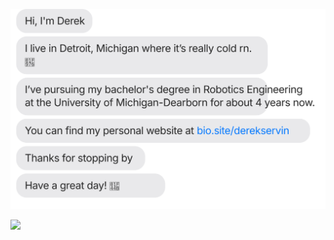 
[![](https://raw.githubusercontent.com/cyanavocado/cyanavocado/main/chat.svg?token=GHSAT0AAAAAACMV5GB4HBFS5KKVGTAUPTE6ZNHMUEA)](https://bio.site/derekservin)


[![](https://raw.githubusercontent.com/jasonlong/jasonlong/main/chat.svg?token=AAABPWFQB3UQVH67GAPKNRLAXLBQG)](https://twitter.com/jasonlong)

